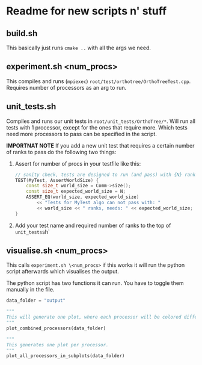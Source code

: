 # Readme for new scripts n' stuff

## build.sh
This basically just runs `cmake ..` with all the args we need.

## experiment.sh \<num_procs>
This compiles and runs (`mpiexec`) `root/test/orthotree/OrthoTreeTest.cpp`. Requires number of processors as an arg to run.

## unit_tests.sh
Compiles and runs our unit tests in `root/unit_tests/OrthoTree/*`. Will run all tests with 1 processor, except for the ones that require more. Which tests need more processors to pass can be specified in the script.

**IMPORTNAT NOTE**
If you add a new unit test that requires a certain number of ranks to pass do the following two things:

1. Assert for number of procs in your testfile like this:
    ```cpp
    // sanity check, tests are designed to run (and pass) with {N} ranks
    TEST(MyTest, AssertWorldSize) {
        const size_t world_size = Comm->size();
        const size_t expected_world_size = N;
        ASSERT_EQ(world_size, expected_world_size) 
            << "Tests for MyTest algo can not pass with: " 
            << world_size << " ranks, needs: " << expected_world_size;
    }
    ```
2. Add your test name and required number of ranks to the top of `unit_tests`sh`


## visualise.sh \<num_procs>
This calls `experiment.sh \<num_procs>` if this works it will run the python script afterwards which visualises the output. 

The python script has two functions it can run. You have to toggle them manually in the file.

```python
data_folder = "output"

"""
This will generate one plot, where each processor will be colored differently. (not that usefull)
"""
plot_combined_processors(data_folder)

"""
This generates one plot per processor.
"""
plot_all_processors_in_subplots(data_folder)
```